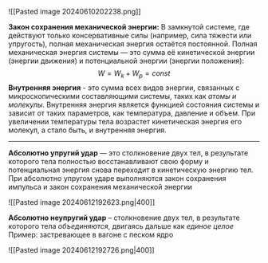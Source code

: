 ![[Pasted image 20240610202238.png]]

**Закон сохранения механической энергии:** 
В замкнутой системе, где действуют только консервативные силы (например, сила тяжести или упругость), полная механическая энергия остаётся постоянной. Полная механическая энергия системы — это сумма её кинетической энергии (энергии движения) и потенциальной энергии (энергии положения):$$W = W_k + W_p = const$$**Внутренняя энергия** - это сумма всех видов энергии, связанных с микроскопическими составляющими системы, таких как *атомы и молекулы*. Внутренняя энергия является функцией состояния системы и зависит от таких параметров, как температура, давление и объем. При увеличении температуры тела возрастет кинетическая энергия его молекул, а стало быть, и внутренняя энергия.

___
**Абсолютно упругий удар** — это столкновение двух тел, в результате которого
тела полностью восстанавливают свою форму и потенциальная энергия снова
переходит в кинетическую энергию тел. При абсолютно упругом ударе выполняются закон сохранения импульса и закон сохранения механической энергии

![[Pasted image 20240612192623.png|400]]

**Абсолютно неупругий удар** – столкновение двух тел, в результате которого тела *объединяются*, двигаясь дальше как *единое целое* 
Пример: застревающее в вагоне с песком ядро

![[Pasted image 20240612192726.png|400]]